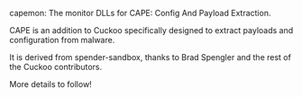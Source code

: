 capemon: The monitor DLLs for CAPE: Config And Payload Extraction.

CAPE is an addition to Cuckoo specifically designed to extract payloads and configuration from malware.

It is derived from spender-sandbox, thanks to Brad Spengler and the rest of the Cuckoo contributors.

More details to follow!